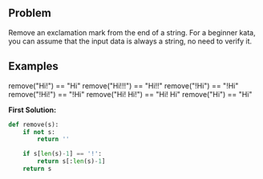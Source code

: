 ## Problem

Remove an exclamation mark from the end of a string. For a beginner kata, you can assume that the input data is always a string, no need to verify it.

## Examples

remove("Hi!") == "Hi"
remove("Hi!!!") == "Hi!!"
remove("!Hi") == "!Hi"
remove("!Hi!") == "!Hi"
remove("Hi! Hi!") == "Hi! Hi"
remove("Hi") == "Hi"

**First Solution:**

```python
def remove(s):
    if not s:
        return ''

    if s[len(s)-1] == '!':
        return s[:len(s)-1]
    return s
```
